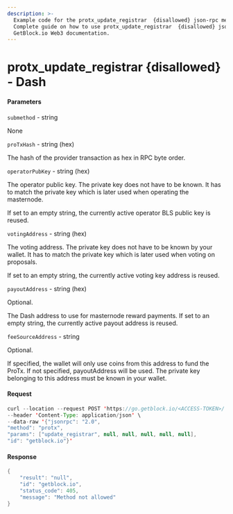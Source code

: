 ```yaml
---
description: >-
  Example code for the protx_update_registrar  {disallowed} json-rpc method.
  Сomplete guide on how to use protx_update_registrar  {disallowed} json-rpc in
  GetBlock.io Web3 documentation.
---
```


# protx\_update\_registrar {disallowed} - Dash

#### Parameters

`submethod` - string

None

`proTxHash` - string (hex)

The hash of the provider transaction as hex in RPC byte order.

`operatorPubKey` - string (hex)

The operator public key. The private key does not have to be known. It has to match the private key which is later used when operating the masternode.

If set to an empty string, the currently active operator BLS public key is reused.

`votingAddress` - string (hex)

The voting address. The private key does not have to be known by your wallet. It has to match the private key which is later used when voting on proposals.

If set to an empty string, the currently active voting key address is reused.

`payoutAddress` - string (hex)

Optional.

The Dash address to use for masternode reward payments. If set to an empty string, the currently active payout address is reused.

`feeSourceAddress` - string

Optional.

If specified, the wallet will only use coins from this address to fund the ProTx. If not specified, payoutAddress will be used. The private key belonging to this address must be known in your wallet.

#### Request

```java
curl --location --request POST 'https://go.getblock.io/<ACCESS-TOKEN>/' \
--header 'Content-Type: application/json' \
--data-raw '{"jsonrpc": "2.0",
"method": "protx",
"params": ["update_registrar", null, null, null, null, null],
"id": "getblock.io"}'
```

#### Response

```java
{
    "result": "null",
    "id": "getblock.io",
    "status_code": 405,
    "message": "Method not allowed"
}
```
